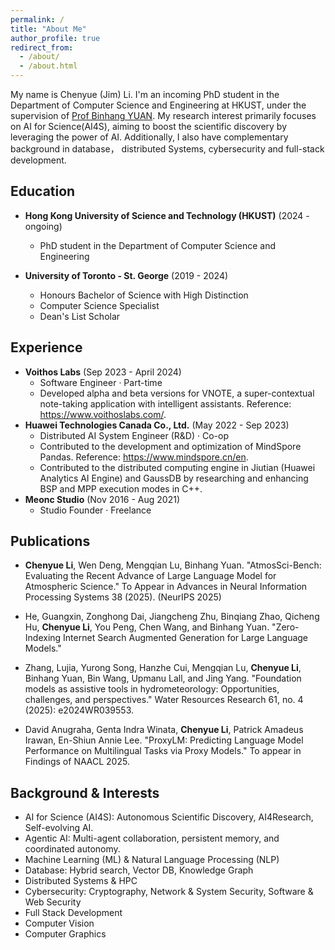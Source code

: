 ```yaml
---
permalink: /
title: "About Me"
author_profile: true
redirect_from: 
  - /about/
  - /about.html
---
```


My name is Chenyue (Jim) Li. I'm an incoming PhD student in the Department of Computer Science and Engineering at HKUST, under the supervision of [Prof Binhang YUAN](https://binhangyuan.github.io/site/). My research interest primarily focuses on AI for Science(AI4S), aiming to boost the scientific discovery by leveraging the power of AI. Additionally, I also have complementary background in database， distributed Systems, cybersecurity and full-stack development.

Education
-----
- **Hong Kong University of Science and Technology (HKUST)** (2024 - ongoing)
    - PhD student in the Department of Computer Science and Engineering

- **University of Toronto - St. George** (2019 - 2024)
    - Honours Bachelor of Science with High Distinction
    - Computer Science Specialist
    - Dean's List Scholar


Experience
-----
- **Voithos Labs** (Sep 2023 - April 2024)
    - Software Engineer · Part-time
    - Developed alpha and beta versions for VNOTE, a super-contextual note-taking application with intelligent
assistants. Reference: https://www.voithoslabs.com/.
- **Huawei Technologies Canada Co., Ltd.** (May 2022 - Sep 2023)
    - Distributed AI System Engineer (R&D) · Co-op
    - Contributed to the development and optimization of MindSpore Pandas. Reference:
https://www.mindspore.cn/en.
    - Contributed to the distributed computing engine in Jiutian (Huawei Analytics AI Engine) and GaussDB by researching and enhancing BSP and MPP execution modes in C++.
- **Meonc Studio** (Nov 2016 - Aug 2021)
    - Studio Founder · Freelance

Publications
-----

- <b>Chenyue Li</b>, Wen Deng, Mengqian Lu, Binhang Yuan. "AtmosSci-Bench: Evaluating the Recent Advance of Large Language Model for Atmospheric Science." To Appear in Advances in Neural Information Processing Systems 38 (2025). (NeurIPS 2025)

- He, Guangxin, Zonghong Dai, Jiangcheng Zhu, Binqiang Zhao, Qicheng Hu, <b>Chenyue Li</b>, You Peng, Chen Wang, and Binhang Yuan. "Zero-Indexing Internet Search Augmented Generation for Large Language Models."

- Zhang, Lujia, Yurong Song, Hanzhe Cui, Mengqian Lu, <b>Chenyue Li</b>, Binhang Yuan, Bin Wang, Upmanu Lall, and Jing Yang. "Foundation models as assistive tools in hydrometeorology: Opportunities, challenges, and perspectives." Water Resources Research 61, no. 4 (2025): e2024WR039553.

<!-- - Lujia Zhang\*, Hanzhe Cui\*, Yurong Song\*, <b>Chenyue Li</b>\*, Binhang Yuan, Mengqian Lu. "On the Opportunities of (Re)-Exploring Atmospheric Science by Foundation Models: A Case Study" -->

- David Anugraha, Genta Indra Winata, <b>Chenyue Li</b>, Patrick Amadeus Irawan, En-Shiun Annie Lee. "ProxyLM: Predicting Language Model Performance on Multilingual Tasks via Proxy Models." To appear in Findings of NAACL 2025.


Background & Interests
-----
- AI for Science (AI4S): Autonomous Scientific Discovery, AI4Research, Self-evolving AI.
- Agentic AI: Multi-agent collaboration, persistent memory, and coordinated autonomy.
- Machine Learning (ML) & Natural Language Processing (NLP)
- Database: Hybrid search, Vector DB, Knowledge Graph
- Distributed Systems & HPC
- Cybersecurity: Cryptography, Network & System Security, Software & Web Security
- Full Stack Development
- Computer Vision
- Computer Graphics


<!-- Honors & awards
-----
- 4th place in THE Hack 2019 hackathon, Shanghai


Extracurricular Activities
-----
- Club Tech Ministers, **UTCA (**2019 - 2021)
- *Club Leader*, **Mapleavant**, Wuhan (2017 - 2018)
    - Club Co-leader **Botance Business Club**, sub-club of Mapleavant
    - Organized **the First Hubei Provincial Business Stimulation Competition 2016** and **the Second Hubei Provincial Business Stimulation Competition 2017** -->


